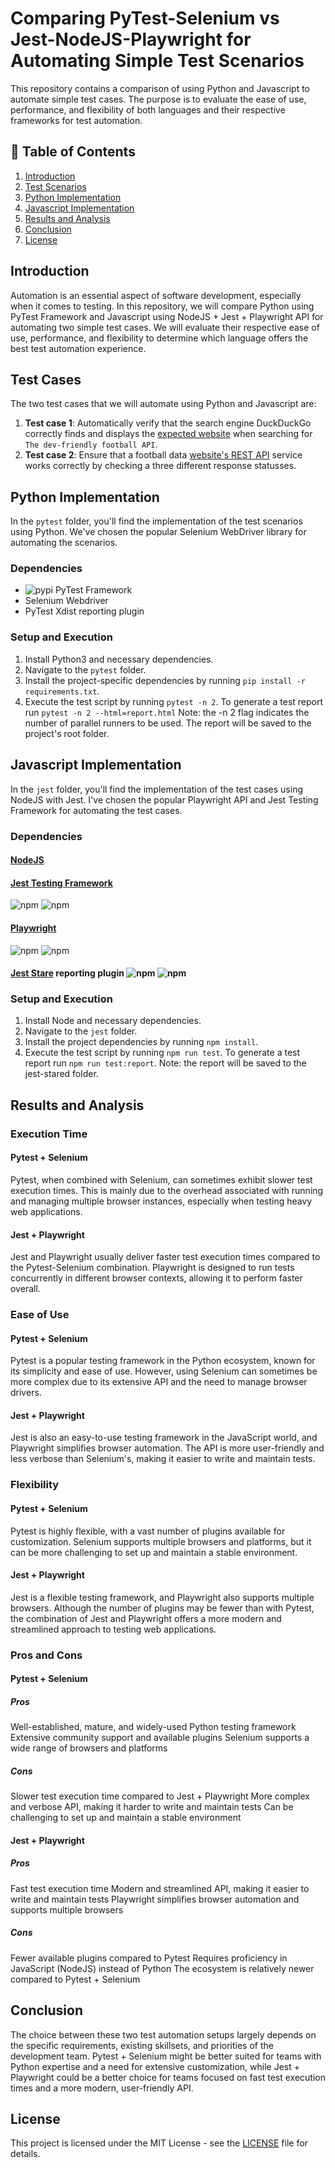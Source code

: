 # Comparing PyTest-Selenium vs Jest-NodeJS-Playwright for Automating Simple Test Scenarios

This repository contains a comparison of using Python and Javascript to automate simple test cases. The purpose is to evaluate the ease of use, performance, and flexibility of both languages and their respective frameworks for test automation.

## :scroll: Table of Contents

1. [Introduction](#introduction)
2. [Test Scenarios](#test-scenarios)
3. [Python Implementation](#python-implementation)
4. [Javascript Implementation](#javascript-implementation)
5. [Results and Analysis](#results-and-analysis)
6. [Conclusion](#conclusion)
7. [License](#license)

## Introduction

Automation is an essential aspect of software development, especially when it comes to testing. In this repository, we will compare Python using PyTest Framework and Javascript using NodeJS + Jest + Playwright API for automating two simple test cases. We will evaluate their respective ease of use, performance, and flexibility to determine which language offers the best test automation experience.

## Test Cases

The two test cases that we will automate using Python and Javascript are:

1. **Test case 1**: Automatically verify that the search engine DuckDuckGo correctly finds and displays the [expected website](https://www.football-data.org/) when searching for `The dev-friendly football API`.
2. **Test case 2**: Ensure that a football data [website's REST API](https://api.football-data.org/v2) service works correctly by checking a three different response statusses.

## Python Implementation

In the `pytest` folder, you'll find the implementation of the test scenarios using Python. We've chosen the popular Selenium WebDriver library for automating the scenarios.

### Dependencies

- ![pypi](https://img.shields.io/pypi/v/pytest.svg) PyTest Framework
- Selenium Webdriver
- PyTest Xdist reporting plugin


### Setup and Execution

1. Install Python3 and necessary dependencies.
2. Navigate to the `pytest` folder.
3. Install the project-specific dependencies by running `pip install -r requirements.txt`.
4. Execute the test script by running `pytest -n 2`. To generate a test report run `pytest -n 2 --html=report.html`
Note: the -n 2 flag indicates the number of parallel runners to be used. The report will be saved to the project's root folder.

## Javascript Implementation

In the `jest` folder, you'll find the implementation of the test cases using NodeJS with Jest. I've chosen the popular Playwright API and Jest Testing Framework for automating the test cases.

### Dependencies

#### [NodeJS](https://nodejs.org)
#### [Jest Testing Framework](https://jestjs.io/)
![npm](https://img.shields.io/npm/dm/jest.svg) ![npm](https://img.shields.io/npm/v/jest.svg)
#### [Playwright](https://playwright.dev)
![npm](https://img.shields.io/npm/dm/allure-playwright.svg) ![npm](https://img.shields.io/npm/v/allure-playwright.svg) 
#### [Jest Stare](https://github.com/dkelosky/jest-stare/blob/master/README.md) reporting plugin ![npm](https://img.shields.io/npm/dm/jest-stare.svg) ![npm](https://img.shields.io/npm/v/jest-stare.svg) 

### Setup and Execution

1. Install Node and necessary dependencies.
2. Navigate to the `jest` folder.
3. Install the project dependencies by running `npm install`.
3. Execute the test script by running `npm run test`. To generate a test report run `npm run test:report`.
Note: the report will be saved to the jest-stared folder.

## Results and Analysis

### Execution Time
#### Pytest + Selenium
Pytest, when combined with Selenium, can sometimes exhibit slower test execution times. This is mainly due to the overhead associated with running and managing multiple browser instances, especially when testing heavy web applications.

#### Jest + Playwright
Jest and Playwright usually deliver faster test execution times compared to the Pytest-Selenium combination. Playwright is designed to run tests concurrently in different browser contexts, allowing it to perform faster overall.

### Ease of Use
#### Pytest + Selenium
Pytest is a popular testing framework in the Python ecosystem, known for its simplicity and ease of use. However, using Selenium can sometimes be more complex due to its extensive API and the need to manage browser drivers.

#### Jest + Playwright
Jest is also an easy-to-use testing framework in the JavaScript world, and Playwright simplifies browser automation. The API is more user-friendly and less verbose than Selenium's, making it easier to write and maintain tests.

### Flexibility
#### Pytest + Selenium
Pytest is highly flexible, with a vast number of plugins available for customization. Selenium supports multiple browsers and platforms, but it can be more challenging to set up and maintain a stable environment.

#### Jest + Playwright
Jest is a flexible testing framework, and Playwright also supports multiple browsers. Although the number of plugins may be fewer than with Pytest, the combination of Jest and Playwright offers a more modern and streamlined approach to testing web applications.

### Pros and Cons

#### Pytest + Selenium
##### Pros
Well-established, mature, and widely-used Python testing framework
Extensive community support and available plugins
Selenium supports a wide range of browsers and platforms

##### Cons
Slower test execution time compared to Jest + Playwright
More complex and verbose API, making it harder to write and maintain tests
Can be challenging to set up and maintain a stable environment

#### Jest + Playwright

##### Pros
Fast test execution time
Modern and streamlined API, making it easier to write and maintain tests
Playwright simplifies browser automation and supports multiple browsers

##### Cons
Fewer available plugins compared to Pytest
Requires proficiency in JavaScript (NodeJS) instead of Python
The ecosystem is relatively newer compared to Pytest + Selenium

## Conclusion

The choice between these two test automation setups largely depends on the specific requirements, existing skillsets, and priorities of the development team. Pytest + Selenium might be better suited for teams with Python expertise and a need for extensive customization, while Jest + Playwright could be a better choice for teams focused on fast test execution times and a more modern, user-friendly API.

## License

This project is licensed under the MIT License - see the [LICENSE](LICENSE) file for details.

